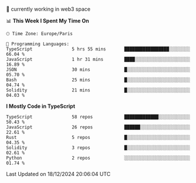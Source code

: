 🔭 currently working in web3 space

<!--START_SECTION:waka-->
📊 **This Week I Spent My Time On** 

```text
🕑︎ Time Zone: Europe/Paris

💬 Programming Languages: 
TypeScript               5 hrs 55 mins       █████████████████░░░░░░░░   66.04 % 
JavaScript               1 hr 31 mins        ████░░░░░░░░░░░░░░░░░░░░░   16.89 % 
JSON                     30 mins             █░░░░░░░░░░░░░░░░░░░░░░░░   05.70 % 
Bash                     25 mins             █░░░░░░░░░░░░░░░░░░░░░░░░   04.74 % 
Solidity                 21 mins             █░░░░░░░░░░░░░░░░░░░░░░░░   04.03 % 
```

**I Mostly Code in TypeScript** 

```text
TypeScript               58 repos            █████████████░░░░░░░░░░░░   50.43 % 
JavaScript               26 repos            ██████░░░░░░░░░░░░░░░░░░░   22.61 % 
Rust                     5 repos             █░░░░░░░░░░░░░░░░░░░░░░░░   04.35 % 
Solidity                 3 repos             █░░░░░░░░░░░░░░░░░░░░░░░░   02.61 % 
Python                   2 repos             ░░░░░░░░░░░░░░░░░░░░░░░░░   01.74 % 
```




 Last Updated on 18/12/2024 20:06:04 UTC
<!--END_SECTION:waka-->

